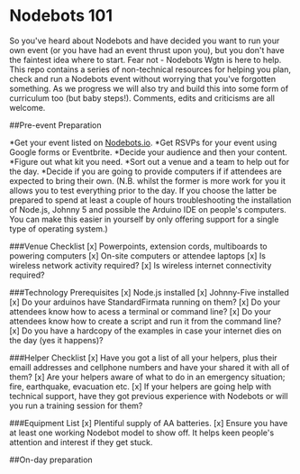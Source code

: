 # Nodebots 101
So you've heard about Nodebots and have decided you want to run your own event (or you have had an event thrust upon you), but you don't have the faintest idea where to start. Fear not - Nodebots Wgtn is here to help. This repo contains a series of non-technical resources for helping you plan, check and run a Nodebots event without worrying that you've forgotten something.
As we progress we will also try and build this into some form of curriculum too (but baby steps!).
Comments, edits and criticisms are all welcome.

##Pre-event Preparation

*Get your event listed on [Nodebots.io](http://nodebots.io/).
*Get RSVPs for your event using Google forms or Eventbrite.
*Decide your audience and then your content.
*Figure out what kit you need.
*Sort out a venue and a team to help out for the day.
*Decide if you are going to provide computers if if attendees are expected to bring their own. (N.B. whilst the former is more work for you it allows you to test everything prior to the day. If you choose the latter be prepared to spend at least a couple of hours troubleshooting the installation of Node.js, Johnny 5 and possible the Arduino IDE on people's computers. You can make this easier in yourself by only offering support for a single type of operating system.)

###Venue Checklist
[x] Powerpoints, extension cords, multiboards to powering computers
[x] On-site computers or attendee laptops
[x] Is wireless network activity required?
[x] Is wireless internet connectivity required?

###Technology Prerequisites
[x] Node.js installed
[x] Johnny-Five installed
[x] Do your arduinos have StandardFirmata running on them?
[x] Do your attendees know how to acess a terminal or command line?
[x] Do your attendees know how to create a script and run it from the command line?
[x] Do you have a hardcopy of the examples in case your internet dies on the day (yes it happens)?

###Helper Checklist
[x] Have you got a list of all your helpers, plus their emaill addresses and cellphone numbers and have your shared it with all of them?
[x] Are your helpers aware of what to do in an emergency situation; fire, earthquake, evacuation etc.
[x] If your helpers are going help with technical support, have they got previous experience with Nodebots or will you run a training session for them?

###Equipment List
[x] Plentiful supply of AA batteries.
[x] Ensure you have at least one working Nodebot model to show off. It helps keen people's attention and interest if they get stuck.

##On-day preparation
###
